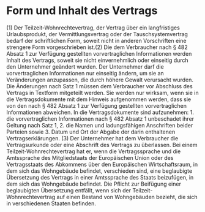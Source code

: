 # Form und Inhalt des Vertrags

(1) Der Teilzeit-Wohnrechtevertrag, der Vertrag über ein langfristiges Urlaubsprodukt, der Vermittlungsvertrag oder der Tauschsystemvertrag bedarf der schriftlichen Form, soweit nicht in anderen Vorschriften eine strengere Form vorgeschrieben ist.(2) Die dem Verbraucher nach § 482 Absatz 1 zur Verfügung gestellten vorvertraglichen Informationen werden Inhalt des Vertrags, soweit sie nicht einvernehmlich oder einseitig durch den Unternehmer geändert wurden. Der Unternehmer darf die vorvertraglichen Informationen nur einseitig ändern, um sie an Veränderungen anzupassen, die durch höhere Gewalt verursacht wurden. Die Änderungen nach Satz 1 müssen dem Verbraucher vor Abschluss des Vertrags in Textform mitgeteilt werden. Sie werden nur wirksam, wenn sie in die Vertragsdokumente mit dem Hinweis aufgenommen werden, dass sie von den nach § 482 Absatz 1 zur Verfügung gestellten vorvertraglichen Informationen abweichen. In die Vertragsdokumente sind aufzunehmen:  1.
 die vorvertraglichen Informationen nach § 482 Absatz 1 unbeschadet ihrer Geltung nach Satz 1,
 2.
 die Namen und ladungsfähigen Anschriften beider Parteien sowie
 3.
 Datum und Ort der Abgabe der darin enthaltenen Vertragserklärungen.
(3) Der Unternehmer hat dem Verbraucher die Vertragsurkunde oder eine Abschrift des Vertrags zu überlassen. Bei einem Teilzeit-Wohnrechtevertrag hat er, wenn die Vertragssprache und die Amtssprache des Mitgliedstaats der Europäischen Union oder des Vertragsstaats des Abkommens über den Europäischen Wirtschaftsraum, in dem sich das Wohngebäude befindet, verschieden sind, eine beglaubigte Übersetzung des Vertrags in einer Amtssprache des Staats beizufügen, in dem sich das Wohngebäude befindet. Die Pflicht zur Beifügung einer beglaubigten Übersetzung entfällt, wenn sich der Teilzeit-Wohnrechtevertrag auf einen Bestand von Wohngebäuden bezieht, die sich in verschiedenen Staaten befinden. 


